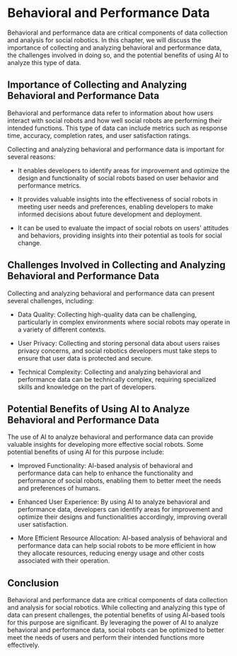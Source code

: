 Behavioral and Performance Data
=================================================================================

Behavioral and performance data are critical components of data collection and analysis for social robotics. In this chapter, we will discuss the importance of collecting and analyzing behavioral and performance data, the challenges involved in doing so, and the potential benefits of using AI to analyze this type of data.

Importance of Collecting and Analyzing Behavioral and Performance Data
----------------------------------------------------------------------

Behavioral and performance data refer to information about how users interact with social robots and how well social robots are performing their intended functions. This type of data can include metrics such as response time, accuracy, completion rates, and user satisfaction ratings.

Collecting and analyzing behavioral and performance data is important for several reasons:

* It enables developers to identify areas for improvement and optimize the design and functionality of social robots based on user behavior and performance metrics.

* It provides valuable insights into the effectiveness of social robots in meeting user needs and preferences, enabling developers to make informed decisions about future development and deployment.

* It can be used to evaluate the impact of social robots on users' attitudes and behaviors, providing insights into their potential as tools for social change.

Challenges Involved in Collecting and Analyzing Behavioral and Performance Data
-------------------------------------------------------------------------------

Collecting and analyzing behavioral and performance data can present several challenges, including:

* Data Quality: Collecting high-quality data can be challenging, particularly in complex environments where social robots may operate in a variety of different contexts.

* User Privacy: Collecting and storing personal data about users raises privacy concerns, and social robotics developers must take steps to ensure that user data is protected and secure.

* Technical Complexity: Collecting and analyzing behavioral and performance data can be technically complex, requiring specialized skills and knowledge on the part of developers.

Potential Benefits of Using AI to Analyze Behavioral and Performance Data
-------------------------------------------------------------------------

The use of AI to analyze behavioral and performance data can provide valuable insights for developing more effective social robots. Some potential benefits of using AI for this purpose include:

* Improved Functionality: AI-based analysis of behavioral and performance data can help to enhance the functionality and performance of social robots, enabling them to better meet the needs and preferences of humans.

* Enhanced User Experience: By using AI to analyze behavioral and performance data, developers can identify areas for improvement and optimize their designs and functionalities accordingly, improving overall user satisfaction.

* More Efficient Resource Allocation: AI-based analysis of behavioral and performance data can help social robots to be more efficient in how they allocate resources, reducing energy usage and other costs associated with their operation.

Conclusion
----------

Behavioral and performance data are critical components of data collection and analysis for social robotics. While collecting and analyzing this type of data can present challenges, the potential benefits of using AI-based tools for this purpose are significant. By leveraging the power of AI to analyze behavioral and performance data, social robots can be optimized to better meet the needs of users and perform their intended functions more effectively.
